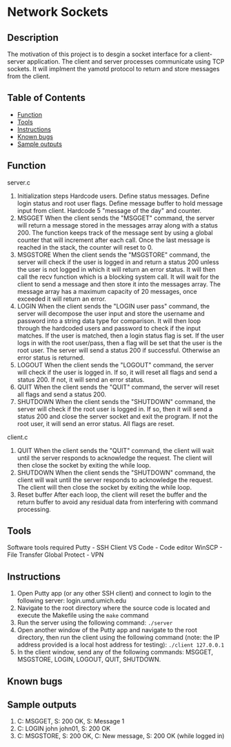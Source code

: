 # Network Sockets

## Description 
The motivation of this project is to desgin a socket interface for a client-server application. The client and server processes communicate using TCP sockets. It will implment the yamotd protocol to return and store messages from the client. 

## Table of Contents
- [Function](#Function)
- [Tools](#Tools)
- [Instructions](#Instructions)
- [Known bugs](#Known-bugs)
- [Sample outputs](#Sample-outputs)

## Function

server.c
1. Initialization steps
Hardcode users. Define status messages. Define login status and root user flags. Define message buffer to hold message input from client. Hardcode 5 "message of the day" and counter. 
2. MSGGET
When the client sends the "MSGGET" command, the server will return a message stored in the messages array along with a status 200. The function keeps track of the message sent by using a global counter that will increment after each call. Once the last message is reached in the stack, the counter will reset to 0. 
3. MSGSTORE
When the client sends the "MSGSTORE" command, the server will check if the user is logged in and return a status 200 unless the user is not logged in which it will return an error status. It will then call the recv function which is a blocking system call. It will wait for the client to send a message and then store it into the messages array. The message array has a maximum capacity of 20 messages, once exceeded it will return an error. 
4. LOGIN
When the client sends the "LOGIN user pass" command, the server will decompose the user input and store the username and password into a string data type for comparison. It will then loop through the hardcoded users and password to check if the input matches. If the user is matched, then a login status flag is set. If the user logs in with the root user/pass, then a flag will be set that the user is the root user. The server will send a status 200 if successful. Otherwise an error status is returned.
5. LOGOUT
When the client sends the "LOGOUT" command, the server will check if the user is logged in. If so, it will reset all flags and send a status 200. If not, it will send an error status.
6. QUIT
When the client sends the "QUIT" command, the server will reset all flags and send a status 200.
7. SHUTDOWN
When the client sends the "SHUTDOWN" command, the server will check if the root user is logged in. If so, then it will send a status 200 and close the server socket and exit the program. If not the root user, it will send an error status. All flags are reset.

client.c
1. QUIT
When the client sends the "QUIT" command, the client will wait until the server responds to acknowledge the request. The client will then close the socket by exiting the while loop.
2. SHUTDOWN
When the client sends the "SHUTDOWN" command, the client will wait until the server responds to acknowledge the request. The client will then close the socket by exiting the while loop.
3. Reset buffer
After each loop, the client will reset the buffer and the return buffer to avoid any residual data from interfering with command processing.


## Tools
Software tools required
Putty - SSH Client
VS Code - Code editor
WinSCP - File Transfer
Global Protect - VPN

## Instructions
1. Open Putty app (or any other SSH client) and connect to login to the following server: login.umd.umich.edu
2. Navigate to the root directory where the source code is located and execute the Makefile using the `make` command 
3. Run the server using the following command: `./server`
4. Open another window of the Putty app and navigate to the root directory, then run the client using the following command (note: the IP address provided is a local host address for testing): `./client 127.0.0.1`
5. In the client window, send any of the following commands: MSGGET, MSGSTORE, LOGIN, LOGOUT, QUIT, SHUTDOWN.

## Known bugs

## Sample outputs
1. C: MSGGET, S: 200 OK, S: Message 1
2. C: LOGIN john john01, S: 200 OK
3. C: MSGSTORE, S: 200 OK, C: New message, S: 200 OK (while logged in)